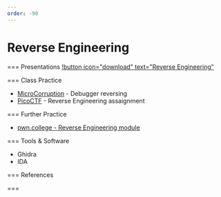 ```yaml
---
order: -90
---
```


# Reverse Engineering

=== Presentations
[!button icon="download" text="Reverse Engineering"](/files/rev25.pptx)

=== Class Practice
- [MicroCorruption](https://microcorruption.com/debugger/Tutorial) - Debugger reversing
- [PicoCTF](https://play.picoctf.org/practice) - Reverse Engineering assaignment

=== Further Practice
- [pwn.college - Reverse Engineering module](https://pwn.college/program-security/reverse-engineering)

=== Tools & Software
- Ghidra
- IDA

=== References

===